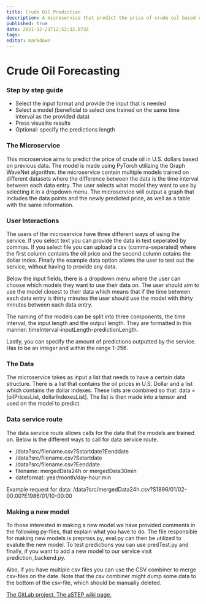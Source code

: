 ```yaml
---
title: Crude Oil Prediction
description: A microservice that predict the price of crude oil based on previous data.
published: true
date: 2021-12-21T12:52:32.873Z
tags: 
editor: markdown
---
```


# Crude Oil Forecasting

### Step by step guide
* Select the input format and provide the input that is needed
* Select a model (beneficial to select one trained on the same time interval as the provided data)
* Press visualite results
* Optional: specify the predictions length

### The Microservice
This microservice aims to predict the price of crude oil in U.S. dollars based on previous data. The model is made using PyTorch utilizing the Graph WaveNet algorithm. the microservice contain multiple models trained on different datasets where the difference between the data is the time interval between each data entry. The user selects what model they want to use by selecting it in a dropdown menu. The microservice will output a graph that includes the data points and the newly predicted price, as well as a table with the same information. 

### User Interactions
The users of the microservice have three different ways of using the service. If you select text you can provide the data in text seperated by commas. If you select file you can upload a csv (comma-seperated) where the first column contains the oil price and the second column cotains the dollar index. Finally the example data option allows the user to test out the service, without having to provide any data.

Below the input fields, there is a dropdown menu where the user can choose which models they want to use their data on. The user should aim to use the model closest to their data which means that if the time between each data entry is thirty minutes the user should use the model with thirty minutes between each data entry. 

The naming of the models can be split into three components, the time interval, the input length and the output length. They are formatted in this manner: timeInterval-inputLength-predictionLength.

Lastly, you can specify the amount of predictions outputted by the service. Has to be an integer and within the range 1-256.

### The Data
The microservice takes as input a list that needs to have a certain data structure. There is a list that contains the oil prices in U.S. Dollar and a list which contains the dollar indexes. These lists are combined so that: data = [oilPricesList, dollarIndexesList]. The list is then made into a tensor and used on the model to predict. 

### Data service route
The data service route allows calls for the data that the models are trained on. 
Below is the different ways to call for data service route.
* /data?src/filename.csv?Sstartdate?Eenddate
* /data?src/filename.csv?Sstartdate
* /data?src/filename.csv?Eenddate
* filename: mergedData24h or mergedData30min
* dateformat: year/month/day-hour:min

Example request for data:
/data?src/mergedData24h.csv?S1896/01/02-00:00?E1986/01/10-00:00 

### Making a new model
To those interested in making a new model we have provided comments in the following py-files, that explain what you have to do. The file responsible for making new models is prepross.py, eval.py can then be utilized to evalute the new model. To test predictions you can use predTest.py and finally, if you want to add a new model to our service visit prediction_backend.py. 

Also, if you have multiple csv files you can use the CSV combiner to merge csv-files on the date. Note that the csv combiner might dump some data to the bottom of the csv-file, which should be manually deleted.

<a href="https://daisy-git.cs.aau.dk/astep-2021/cs-21-sw-5-10" target="_blank"> The GitLab project. </a>
<a href="https://wiki.astep-dev.cs.aau.dk/services/CrudeOilPrediction" target="_blank"> The aSTEP wiki page. </a>
